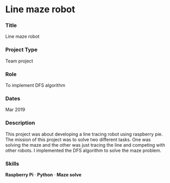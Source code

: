 # Line maze robot

### Title
Line maze robot

### Project Type
Team project

### Role
To implement DFS algorithm

### Dates
Mar 2019

### Description
This project was about developing a line tracing robot using raspberry pie. The mission of this project was to solve two different tasks. One was solving the maze and the other was just tracing the line and competing with other robots. I implemented the DFS algorithm to solve the maze problem.

### Skills
**Raspberry Pi** · **Python** · **Maze solve**
